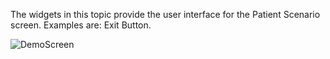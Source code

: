 The widgets in this topic provide the user interface for the Patient Scenario screen. Examples are: Exit Button.

![DemoScreen](https://morpheusmxml.github.io/VentCoreDoc/doc/TopicScreenshots/demoScreen.PNG)
